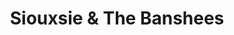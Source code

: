 ---
title: "Siouxsie & The Banshees"
summary: "U.K. band, formed in 1976, fronted by on vocals, with playing bass. on drums joined them in 1980 up to their demise. Guitarists for the band have included , , , , , , and also of . Multiinstrumentalist was the band's full-time keyboard player from 1987 onwards. They disbanded in April 1996 and returned once for 'The Seven Year Itch' Tour in 2003."
image: "siouxsie-the-banshees.jpg"
apple_music_artist_url: "https://music.apple.com/gb/artist/siouxsie-the-banshees/92623"
wikipedia_url: "none"
---